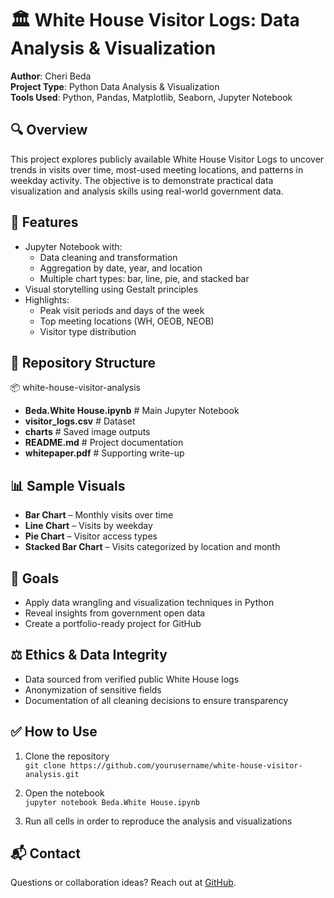 # 🏛️ White House Visitor Logs: Data Analysis & Visualization

**Author**: Cheri Beda  
**Project Type**: Python Data Analysis & Visualization  
**Tools Used**: Python, Pandas, Matplotlib, Seaborn, Jupyter Notebook  

## 🔍 Overview
This project explores publicly available White House Visitor Logs to uncover trends in visits over time, most-used meeting locations, 
and patterns in weekday activity. The objective is to demonstrate practical data visualization and analysis skills using real-world government data.

## 🚀 Features
- Jupyter Notebook with:
  - Data cleaning and transformation
  - Aggregation by date, year, and location
  - Multiple chart types: bar, line, pie, and stacked bar
- Visual storytelling using Gestalt principles
- Highlights:
  - Peak visit periods and days of the week
  - Top meeting locations (WH, OEOB, NEOB)
  - Visitor type distribution

## 📁 Repository Structure

📦 white-house-visitor-analysis
- **Beda.White House.ipynb**     # Main Jupyter Notebook
- **visitor_logs.csv**           # Dataset
- **charts**                     # Saved image outputs
- **README.md**                  # Project documentation
- **whitepaper.pdf**             # Supporting write-up 


## 📊 Sample Visuals
- **Bar Chart** – Monthly visits over time
- **Line Chart** – Visits by weekday
- **Pie Chart** – Visitor access types
- **Stacked Bar Chart** – Visits categorized by location and month

## 🎯 Goals
- Apply data wrangling and visualization techniques in Python
- Reveal insights from government open data
- Create a portfolio-ready project for GitHub

## ⚖️ Ethics & Data Integrity
- Data sourced from verified public White House logs
- Anonymization of sensitive fields
- Documentation of all cleaning decisions to ensure transparency

## ✅ How to Use
1. Clone the repository  
   `git clone https://github.com/yourusername/white-house-visitor-analysis.git`

2. Open the notebook  
   `jupyter notebook Beda.White House.ipynb`

3. Run all cells in order to reproduce the analysis and visualizations

## 📬 Contact
Questions or collaboration ideas? Reach out at [GitHub](https://github.com/cheribeda).


